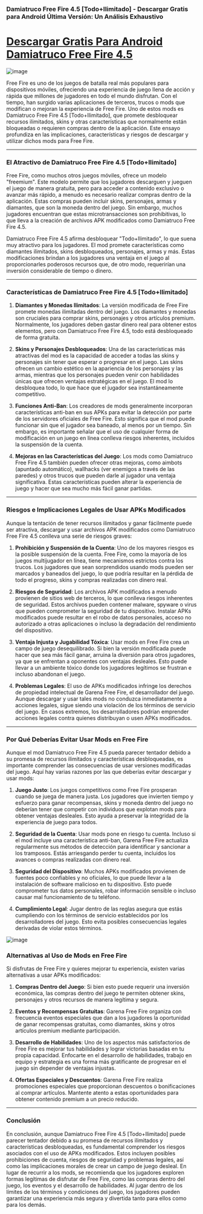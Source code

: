### **Damiatruco Free Fire 4.5 [Todo+Ilimitado] - Descargar Gratis para Android Última Versión: Un Análisis Exhaustivo**

# [Descargar Gratis Para Android Damiatruco Free Fire 4.5](https://damiatruco.es.modfyp.com/)

![image](https://github.com/user-attachments/assets/a7366d42-0848-4a14-9a2c-65da581afbdf)

Free Fire es uno de los juegos de batalla real más populares para dispositivos móviles, ofreciendo una experiencia de juego llena de acción y rápida que millones de jugadores en todo el mundo disfrutan. Con el tiempo, han surgido varias aplicaciones de terceros, trucos o mods que modifican o mejoran la experiencia de Free Fire. Uno de estos mods es Damiatruco Free Fire 4.5 [Todo+Ilimitado], que promete desbloquear recursos ilimitados, skins y otras características que normalmente están bloqueadas o requieren compras dentro de la aplicación. Este ensayo profundiza en las implicaciones, características y riesgos de descargar y utilizar dichos mods para Free Fire.

---

### **El Atractivo de Damiatruco Free Fire 4.5 [Todo+Ilimitado]**

Free Fire, como muchos otros juegos móviles, ofrece un modelo "freemium". Este modelo permite que los jugadores descarguen y jueguen el juego de manera gratuita, pero para acceder a contenido exclusivo o avanzar más rápido, a menudo es necesario realizar compras dentro de la aplicación. Estas compras pueden incluir skins, personajes, armas y diamantes, que son la moneda dentro del juego. Sin embargo, muchos jugadores encuentran que estas microtransacciones son prohibitivas, lo que lleva a la creación de archivos APK modificados como Damiatruco Free Fire 4.5.

Damiatruco Free Fire 4.5 afirma desbloquear "Todo+Ilimitado", lo que suena muy atractivo para los jugadores. El mod promete características como diamantes ilimitados, skins desbloqueados, personajes, armas y más. Estas modificaciones brindan a los jugadores una ventaja en el juego al proporcionarles poderosos recursos que, de otro modo, requerirían una inversión considerable de tiempo o dinero.

---

### **Características de Damiatruco Free Fire 4.5 [Todo+Ilimitado]**

1. **Diamantes y Monedas Ilimitados**: La versión modificada de Free Fire promete monedas ilimitadas dentro del juego. Los diamantes y monedas son cruciales para comprar skins, personajes y otros artículos premium. Normalmente, los jugadores deben gastar dinero real para obtener estos elementos, pero con Damiatruco Free Fire 4.5, todo está desbloqueado de forma gratuita.

2. **Skins y Personajes Desbloqueados**: Una de las características más atractivas del mod es la capacidad de acceder a todas las skins y personajes sin tener que esperar o progresar en el juego. Las skins ofrecen un cambio estético en la apariencia de los personajes y las armas, mientras que los personajes pueden venir con habilidades únicas que ofrecen ventajas estratégicas en el juego. El mod lo desbloquea todo, lo que hace que el jugador sea instantáneamente competitivo.

3. **Funciones Anti-Ban**: Los creadores de mods generalmente incorporan características anti-ban en sus APKs para evitar la detección por parte de los servidores oficiales de Free Fire. Esto significa que el mod puede funcionar sin que el jugador sea baneado, al menos por un tiempo. Sin embargo, es importante señalar que el uso de cualquier forma de modificación en un juego en línea conlleva riesgos inherentes, incluidos la suspensión de la cuenta.

4. **Mejoras en las Características del Juego**: Los mods como Damiatruco Free Fire 4.5 también pueden ofrecer otras mejoras, como aimbots (apuntado automático), wallhacks (ver enemigos a través de las paredes) y otros trucos que pueden darle al jugador una ventaja significativa. Estas características pueden alterar la experiencia de juego y hacer que sea mucho más fácil ganar partidas.

---

### **Riesgos e Implicaciones Legales de Usar APKs Modificados**

Aunque la tentación de tener recursos ilimitados y ganar fácilmente puede ser atractiva, descargar y usar archivos APK modificados como Damiatruco Free Fire 4.5 conlleva una serie de riesgos graves:

1. **Prohibición y Suspensión de la Cuenta**: Uno de los mayores riesgos es la posible suspensión de la cuenta. Free Fire, como la mayoría de los juegos multijugador en línea, tiene mecanismos estrictos contra los trucos. Los jugadores que sean sorprendidos usando mods pueden ser marcados y baneados del juego, lo que podría resultar en la pérdida de todo el progreso, skins y compras realizadas con dinero real.

2. **Riesgos de Seguridad**: Los archivos APK modificados a menudo provienen de sitios web de terceros, lo que conlleva riesgos inherentes de seguridad. Estos archivos pueden contener malware, spyware o virus que pueden comprometer la seguridad de tu dispositivo. Instalar APKs modificados puede resultar en el robo de datos personales, acceso no autorizado a otras aplicaciones o incluso la degradación del rendimiento del dispositivo.

3. **Ventaja Injusta y Jugabilidad Tóxica**: Usar mods en Free Fire crea un campo de juego desequilibrado. Si bien la versión modificada puede hacer que sea más fácil ganar, arruina la diversión para otros jugadores, ya que se enfrentan a oponentes con ventajas desleales. Esto puede llevar a un ambiente tóxico donde los jugadores legítimos se frustran e incluso abandonan el juego.

4. **Problemas Legales**: El uso de APKs modificados infringe los derechos de propiedad intelectual de Garena Free Fire, el desarrollador del juego. Aunque descargar y usar tales mods no conduzca inmediatamente a acciones legales, sigue siendo una violación de los términos de servicio del juego. En casos extremos, los desarrolladores podrían emprender acciones legales contra quienes distribuyan o usen APKs modificados.

---

### **Por Qué Deberías Evitar Usar Mods en Free Fire**

Aunque el mod Damiatruco Free Fire 4.5 pueda parecer tentador debido a su promesa de recursos ilimitados y características desbloqueadas, es importante comprender las consecuencias de usar versiones modificadas del juego. Aquí hay varias razones por las que deberías evitar descargar y usar mods:

1. **Juego Justo**: Los juegos competitivos como Free Fire prosperan cuando se juega de manera justa. Los jugadores que invierten tiempo y esfuerzo para ganar recompensas, skins y moneda dentro del juego no deberían tener que competir con individuos que explotan mods para obtener ventajas desleales. Esto ayuda a preservar la integridad de la experiencia de juego para todos.

2. **Seguridad de la Cuenta**: Usar mods pone en riesgo tu cuenta. Incluso si el mod incluye una característica anti-ban, Garena Free Fire actualiza regularmente sus métodos de detección para identificar y sancionar a los tramposos. Estás arriesgando perder tu cuenta, incluidos los avances o compras realizadas con dinero real.

3. **Seguridad del Dispositivo**: Muchos APKs modificados provienen de fuentes poco confiables y no oficiales, lo que puede llevar a la instalación de software malicioso en tu dispositivo. Esto puede comprometer tus datos personales, robar información sensible o incluso causar mal funcionamiento de tu teléfono.

4. **Cumplimiento Legal**: Jugar dentro de las reglas asegura que estás cumpliendo con los términos de servicio establecidos por los desarrolladores del juego. Esto evita posibles consecuencias legales derivadas de violar estos términos.

![image](https://github.com/user-attachments/assets/bccf5d3a-a0e1-40b8-9123-901a0147f72f)

### **Alternativas al Uso de Mods en Free Fire**

Si disfrutas de Free Fire y quieres mejorar tu experiencia, existen varias alternativas a usar APKs modificados:

1. **Compras Dentro del Juego**: Si bien esto puede requerir una inversión económica, las compras dentro del juego te permiten obtener skins, personajes y otros recursos de manera legítima y segura.

2. **Eventos y Recompensas Gratuitas**: Garena Free Fire organiza con frecuencia eventos especiales que dan a los jugadores la oportunidad de ganar recompensas gratuitas, como diamantes, skins y otros artículos premium mediante participación.

3. **Desarrollo de Habilidades**: Uno de los aspectos más satisfactorios de Free Fire es mejorar tus habilidades y lograr victorias basadas en tu propia capacidad. Enfocarte en el desarrollo de habilidades, trabajo en equipo y estrategia es una forma más gratificante de progresar en el juego sin depender de ventajas injustas.

4. **Ofertas Especiales y Descuentos**: Garena Free Fire realiza promociones especiales que proporcionan descuentos o bonificaciones al comprar artículos. Mantente atento a estas oportunidades para obtener contenido premium a un precio reducido.

---

### **Conclusión**

En conclusión, aunque Damiatruco Free Fire 4.5 [Todo+Ilimitado] puede parecer tentador debido a su promesa de recursos ilimitados y características desbloqueadas, es fundamental comprender los riesgos asociados con el uso de APKs modificados. Estos incluyen posibles prohibiciones de cuenta, riesgos de seguridad y problemas legales, así como las implicaciones morales de crear un campo de juego desleal. En lugar de recurrir a los mods, se recomienda que los jugadores exploren formas legítimas de disfrutar de Free Fire, como las compras dentro del juego, los eventos y el desarrollo de habilidades. Al jugar dentro de los límites de los términos y condiciones del juego, los jugadores pueden garantizar una experiencia más segura y divertida tanto para ellos como para los demás.

